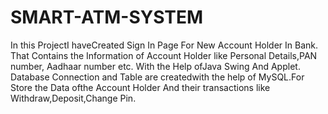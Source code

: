 # SMART-ATM-SYSTEM
In this ProjectI haveCreated Sign In Page For New Account Holder In Bank. That Contains the Information of Account Holder like Personal Details,PAN number, Aadhaar number etc. With the Help ofJava Swing And Applet.  Database Connection and Table are createdwith the help of MySQL.For Store the Data ofthe Account Holder And their transactions like Withdraw,Deposit,Change Pin.



